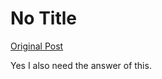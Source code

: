 # No Title

[Original Post](https://discourse.onlinedegree.iitm.ac.in/t/164277/496)

<p>Yes I also need the answer of this.</p>